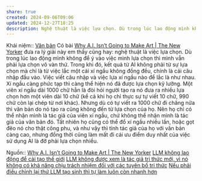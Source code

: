 ```yaml
---
share: true
created: 2024-09-06T09:06
updated: 2024-12-27T18:25
description: Nghệ thuật là việc lựa chọn. Dù trong lúc lao động mình không để ý vào việc mình lựa chọn thì mình vẫn phải lựa chọn vô vàn thứ. Trong khi đó, kết quả từ AI không phải từ sự lựa chọn
---
```

Khái niệm:: [Văn bản](../../../../%CE%9E%20Kh%C3%A1i%20ni%E1%BB%87m/Nh%E1%BA%ADn%20th%E1%BB%A9c/V%C4%83n%20b%E1%BA%A3n.md)
Có bài [Why A.I. Isn’t Going to Make Art | The New Yorker](https://www.newyorker.com/culture/the-weekend-essay/why-ai-isnt-going-to-make-art) đưa ra lý giải này em thấy cũng hay: nghệ thuật là việc lựa chọn. Dù trong lúc lao động mình không để ý vào việc mình lựa chọn thì mình vẫn phải lựa chọn vô vàn thứ. Trong khi đó, kết quả từ AI không phải từ sự lựa chọn mà chỉ là từ việc lắc một cái xí ngầu không đồng đều, chính là cái câu nhập đầu vào. Việc viết câu nhập và việc lựa xí ngầu nào để lắc là như nhau. Xí ngầu càng phức tạp thì càng thể hiện nó đã được lựa chọn kỹ lưỡng. Một viên xí ngầu dài 1000 chữ hẳn là đòi hỏi người tạo ra nó đưa ra nhiều lựa chọn hơn một viên dài 10 chữ (kể cả khi họ chỉ thực sự tự viết 10 chữ, 990 chữ còn lại chép từ nơi khác). Nhưng dù có tự viết ra 1000 chữ đi chăng nữa thì văn bản do nó tạo ra cũng không đến từ lựa chọn của họ. Nên họ chỉ có thể nhận mình là tác giả của viên xí ngầu, chứ không thể nhận mình là tác giả của văn bản đó. Tất nhiên họ cũng có thể đổ xí ngầu nhiều lần, hoặc gọt đẽo nó cho thật công phu, và như vậy thì tính tác giả của họ với văn bản càng cao, nhưng đồng thời cũng làm mất đi cái ưu điểm duy nhất của việc sử dụng AI là đỡ phải lựa chọn nhiều.

Nguồn:: [Why A.I. Isn’t Going to Make Art | The New Yorker](https://www.newyorker.com/culture/the-weekend-essay/why-ai-isnt-going-to-make-art)
[LLM không lao động để cải tạo thế giới](./LLM%20kh%C3%B4ng%20lao%20%C4%91%E1%BB%99ng%20%C4%91%E1%BB%83%20c%E1%BA%A3i%20t%E1%BA%A1o%20th%E1%BA%BF%20gi%E1%BB%9Bi.md)
[LLM không được xem là tác giả tri thức mới, vì nó không có khả năng chịu trách nhiệm đối với các tuyên bố tri thức](./LLM%20kh%C3%B4ng%20%C4%91%C6%B0%E1%BB%A3c%20xem%20l%C3%A0%20t%C3%A1c%20gi%E1%BA%A3%20tri%20th%E1%BB%A9c%20m%E1%BB%9Bi,%20v%C3%AC%20n%C3%B3%20kh%C3%B4ng%20c%C3%B3%20kh%E1%BA%A3%20n%C4%83ng%20ch%E1%BB%8Bu%20tr%C3%A1ch%20nhi%E1%BB%87m%20%C4%91%E1%BB%91i%20v%E1%BB%9Bi%20c%C3%A1c%20tuy%C3%AAn%20b%E1%BB%91%20tri%20th%E1%BB%A9c.md)
[Nếu phải điều chỉnh lại thứ LLM tạo sinh thì tự làm luôn còn nhanh hơn](../Gi%E1%BB%9Bi%20h%E1%BA%A1n/N%E1%BA%BFu%20ph%E1%BA%A3i%20%C4%91i%E1%BB%81u%20ch%E1%BB%89nh%20l%E1%BA%A1i%20th%E1%BB%A9%20LLM%20t%E1%BA%A1o%20sinh%20th%C3%AC%20t%E1%BB%B1%20l%C3%A0m%20lu%C3%B4n%20c%C3%B2n%20nhanh%20h%C6%A1n.md)